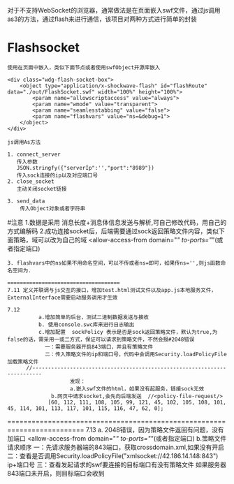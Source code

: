对于不支持WebSocket的浏览器，通常做法是在页面嵌入swf文件，通过js调用as3的方法，通过flash来进行通信，该项目对两种方式进行简单的封装

# Flashsocket
	使用在页面中嵌入，类似下面节点或者使用swfObject开源库嵌入
	
	<div class="wdg-flash-socket-box">
        <object type="application/x-shockwave-flash" id="flashRoute" data="./out/FlashSocket.swf" width="100%" height="100%">
            <param name="allowscriptaccess" value="always">
            <param name="wmode" value="transparent">
            <param name="seamlesstabbing" value="false">
            <param name="flashvars" value="ns=&debug=1">
        </object>
    </div>
	
	js调用As方法
	
	1. connect_server
	   传入参数
	   JSON.stringfy({"serverIp":'',"port":"8989"})
	   传入sock连接的ip以及对应端口号
	2. close_socket
	   主动关闭socket链接
	
	3. send_data
		传入Object对象或者字符串
		
#注意	
	1.数据是采用  消息长度+消息体信息发送与解析,可自己修改代码，用自己的方式编解码
	2.成功连接socket后，后端需要通过sock返回策略文件内容，类似下面策略，域可以改为自己的域
			<?xml version="1.0"?> 
			<cross-domain-policy>
				<allow-access-from domain="*" to-ports="*"(或者指定端口)
			</cross-domain-policy>
	
	3. flashvars中的ns如果不用命名空间，可以不传或者ns=即可，如果传ns='',则js函数命名空间为. 
	
	====================================
	7.11 定义并联调与js交互的接口，增加test.html测试文件以及app.js本地服务文件， ExternalInterface需要启动服务调用才生效
	
    7.12 
              a.增加简单的后台，测试二进制数据发送与接收
              b. 使用console.swc库来进行日志输出
              c.增加配置  sockPolicy 表示是否是sock返回策略文件，默认为true,为false的话，需采用一或二方式，保证可以请求到策略文件，不然会报#2048错误
              	一：需要服务器开启843端口，并且有策略文件 
              	二：传入策略文件的ip和端口号，代码中会调用Security.loadPolicyFile加载策略文件
          //-------------------------------------------------------------------------
                        发现：
                        a.嵌入swf文件的html，如果没有起服务，链接sock无效
           		  b.网页中请求socket,会先向后端发送  //<policy-file-request/>
			     [60, 112, 111, 108, 105, 99, 121, 45, 102, 105, 108, 101, 45, 114, 101, 113, 117, 101, 115, 116, 47, 62, 0];
              	
              	
=========================================================================
7.13
	a.   2048错误，因为策略文件返回有问题，没有加端口
 			<cross-domain-policy>
				<allow-access-from domain="*" to-ports="*"(或者指定端口)
			</cross-domain-policy>
	b.策略文件请求顺序
		一：先请求服务器端的843端口，获取crossdomain.xml,如果没有开启
		二：查看是否调用Security.loadPolicyFile("xmlsocket://42.186.14.148:843") ip+端口号
		三：查看发起请求的swf要连接的目标端口有没有策略文件
			如果服务器843端口未开启，则目标端口会收到 <policy-file-request/>